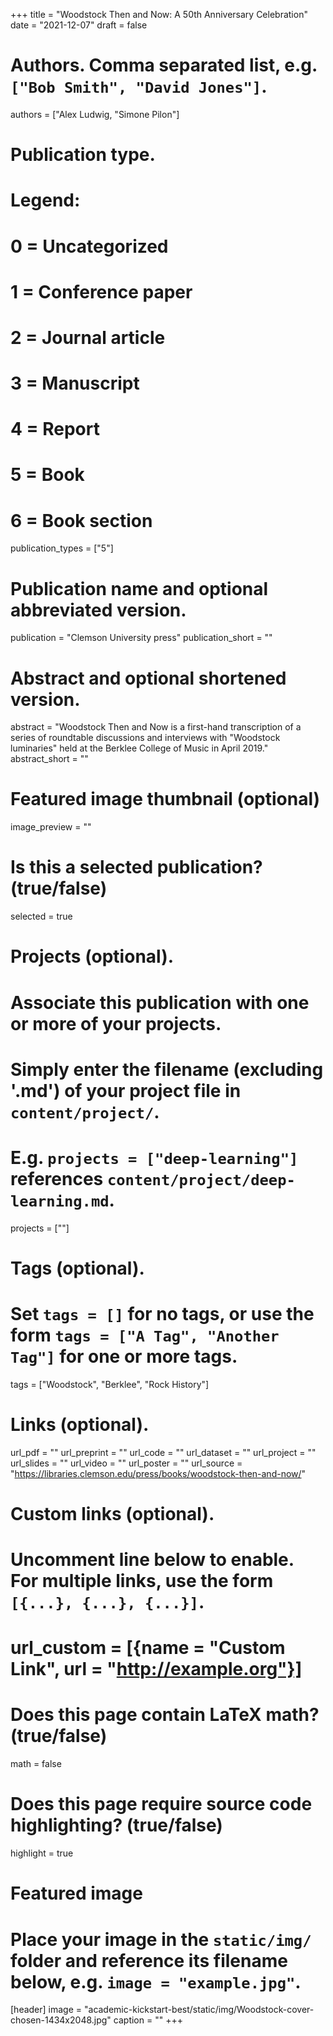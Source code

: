  +++
title = "Woodstock Then and Now: A 50th Anniversary Celebration"
date = "2021-12-07"
draft = false

# Authors. Comma separated list, e.g. `["Bob Smith", "David Jones"]`.
authors = ["Alex Ludwig, "Simone Pilon"]

# Publication type.
# Legend:
# 0 = Uncategorized
# 1 = Conference paper
# 2 = Journal article
# 3 = Manuscript
# 4 = Report
# 5 = Book
# 6 = Book section
publication_types = ["5"]

# Publication name and optional abbreviated version.
publication = "Clemson University press"
publication_short = ""

# Abstract and optional shortened version.
abstract = "Woodstock Then and Now is a first-hand transcription of a series of roundtable discussions and interviews with "Woodstock luminaries" held at the Berklee College of Music in April 2019."
abstract_short = ""

# Featured image thumbnail (optional)
image_preview = ""

# Is this a selected publication? (true/false)
selected = true

# Projects (optional).
#   Associate this publication with one or more of your projects.
#   Simply enter the filename (excluding '.md') of your project file in `content/project/`.
#   E.g. `projects = ["deep-learning"]` references `content/project/deep-learning.md`.
projects = [""]

# Tags (optional).
#   Set `tags = []` for no tags, or use the form `tags = ["A Tag", "Another Tag"]` for one or more tags.
tags = ["Woodstock", "Berklee", "Rock History"]

# Links (optional).
url_pdf = ""
url_preprint = ""
url_code = ""
url_dataset = ""
url_project = ""
url_slides = ""
url_video = ""
url_poster = ""
url_source = "https://libraries.clemson.edu/press/books/woodstock-then-and-now/"

# Custom links (optional).
#   Uncomment line below to enable. For multiple links, use the form `[{...}, {...}, {...}]`.
# url_custom = [{name = "Custom Link", url = "http://example.org"}]

# Does this page contain LaTeX math? (true/false)
math = false

# Does this page require source code highlighting? (true/false)
highlight = true

# Featured image
# Place your image in the `static/img/` folder and reference its filename below, e.g. `image = "example.jpg"`.
[header]
image = "academic-kickstart-best/static/img/Woodstock-cover-chosen-1434x2048.jpg"
caption = ""
+++
